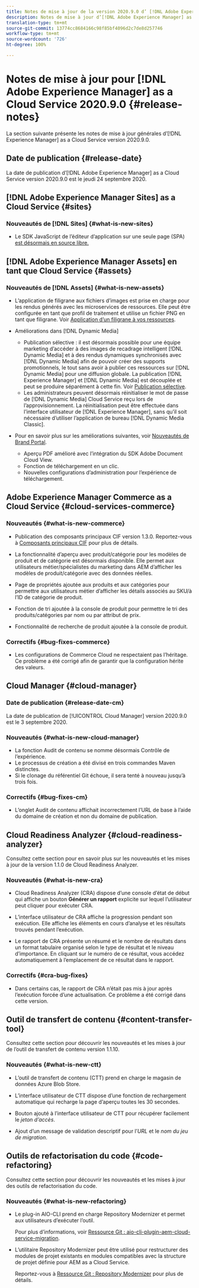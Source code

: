 ```yaml
---
title: Notes de mise à jour de la version 2020.9.0 d’ [!DNL Adobe Experience Manager] as a Cloud Service.
description: Notes de mise à jour d’[!DNL Adobe Experience Manager] as a Cloud Service pour la version 2020.9.0.
translation-type: tm+mt
source-git-commit: 13774cc8684166c98f85bf4096d2c7de8d257746
workflow-type: tm+mt
source-wordcount: '726'
ht-degree: 100%

---
```



# Notes de mise à jour pour [!DNL Adobe Experience Manager] as a Cloud Service 2020.9.0 {#release-notes}

La section suivante présente les notes de mise à jour générales d’[!DNL Experience Manager] as a Cloud Service version 2020.9.0.

## Date de publication {#release-date}

La date de publication d’[!DNL Adobe Experience Manager] as a Cloud Service version 2020.9.0 est le jeudi 24 septembre 2020.

## [!DNL Adobe Experience Manager Sites] as a Cloud Service {#sites}

### Nouveautés de [!DNL Sites] {#what-is-new-sites}

* Le SDK JavaScript de l’éditeur d’application sur une seule page (SPA) [est désormais en source libre.](/help/implementing/developing/hybrid/reference-materials.md)

## [!DNL Adobe Experience Manager Assets] en tant que Cloud Service  {#assets}

### Nouveautés de [!DNL Assets] {#what-is-new-assets}

* L’application de filigrane aux fichiers d’images est prise en charge pour les rendus générés avec les microservices de ressources. Elle peut être configurée en tant que profil de traitement et utilise un fichier PNG en tant que filigrane. Voir [Application d’un filigrane à vos ressources](/help/assets/watermark-assets.md).

* Améliorations dans [!DNL Dynamic Media]

   * Publication sélective : il est désormais possible pour une équipe marketing d’accéder à des images de recadrage intelligent [!DNL Dynamic Media] et à des rendus dynamiques synchronisés avec [!DNL Dynamic Media] afin de pouvoir créer des supports promotionnels, le tout sans avoir à publier ces ressources sur [!DNL Dynamic Media] pour une diffusion globale. La publication [!DNL Experience Manager] et [!DNL Dynamic Media] est découplée et peut se produire séparément à cette fin. Voir [Publication sélective](/help/assets/dynamic-media/selective-publishing.md).
   * Les administrateurs peuvent désormais réinitialiser le mot de passe de [!DNL Dynamic Media] Cloud Service reçu lors de l’approvisionnement. La réinitialisation peut être effectuée dans l’interface utilisateur de [!DNL Experience Manager], sans qu’il soit nécessaire d’utiliser l’application de bureau [!DNL Dynamic Media Classic].

* Pour en savoir plus sur les améliorations suivantes, voir [Nouveautés de Brand Portal](https://docs.adobe.com/content/help/fr-FR/experience-manager-brand-portal/using/introduction/whats-new.html).

   * Aperçu PDF amélioré avec l’intégration du SDK Adobe Document Cloud View.
   * Fonction de téléchargement en un clic.
   * Nouvelles configurations d’administration pour l’expérience de téléchargement.

<!--
### Bugs Fixed {#bugs-fixed-assets}

TBD: list of Assets aaCS bugs that are fixed.
-->

## Adobe Experience Manager Commerce as a Cloud Service {#cloud-services-commerce}

### Nouveautés {#what-is-new-commerce}

* Publication des composants principaux CIF version 1.3.0. Reportez-vous à [Composants principaux CIF](https://github.com/adobe/aem-core-cif-components/releases/tag/core-cif-components-reactor-1.3.0) pour plus de détails.

* La fonctionnalité d’aperçu avec produit/catégorie pour les modèles de produit et de catégorie est désormais disponible. Elle permet aux utilisateurs métier/spécialistes du marketing dans AEM d’afficher les modèles de produit/catégorie avec des données réelles.

* Page de propriétés ajoutée aux produits et aux catégories pour permettre aux utilisateurs métier d’afficher les détails associés au SKU/à l’ID de catégorie de produit.

* Fonction de tri ajoutée à la console de produit pour permettre le tri des produits/catégories par nom ou par attribut de prix.

* Fonctionnalité de recherche de produit ajoutée à la console de produit.

### Correctifs {#bug-fixes-commerce}

* Les configurations de Commerce Cloud ne respectaient pas l’héritage. Ce problème a été corrigé afin de garantir que la configuration hérite des valeurs.

## Cloud Manager {#cloud-manager}

### Date de publication {#release-date-cm}

La date de publication de [!UICONTROL Cloud Manager] version 2020.9.0 est le 3 septembre 2020.

### Nouveautés {#what-is-new-cloud-manager}

* La fonction Audit de contenu se nomme désormais Contrôle de l’expérience.
* Le processus de création a été divisé en trois commandes Maven distinctes.
* Si le clonage du référentiel Git échoue, il sera tenté à nouveau jusqu’à trois fois.

### Correctifs {#bug-fixes-cm}

* L’onglet Audit de contenu affichait incorrectement l’URL de base à l’aide du domaine de création et non du domaine de publication.

## Cloud Readiness Analyzer {#cloud-readiness-analyzer}

Consultez cette section pour en savoir plus sur les nouveautés et les mises à jour de la version 1.1.0 de Cloud Readiness Analyzer.

### Nouveautés {#what-is-new-cra}

* Cloud Readiness Analyzer (CRA) dispose d’une console d’état de début qui affiche un bouton **Générer un rapport** explicite sur lequel l’utilisateur peut cliquer pour exécuter CRA.

* L’interface utilisateur de CRA affiche la progression pendant son exécution. Elle affiche les éléments en cours d’analyse et les résultats trouvés pendant l’exécution.

* Le rapport de CRA présente un résumé et le nombre de résultats dans un format tabulaire organisé selon le type de résultat et le niveau d’importance. En cliquant sur le numéro de ce résultat, vous accédez automatiquement à l’emplacement de ce résultat dans le rapport.

### Correctifs {#cra-bug-fixes}

* Dans certains cas, le rapport de CRA n’était pas mis à jour après l’exécution forcée d’une actualisation. Ce problème a été corrigé dans cette version.

## Outil de transfert de contenu {#content-transfer-tool}

Consultez cette section pour découvrir les nouveautés et les mises à jour de l’outil de transfert de contenu version 1.1.10.

### Nouveautés {#what-is-new-ctt}

* L’outil de transfert de contenu (CTT) prend en charge le magasin de données Azure Blob Store.

* L’interface utilisateur de CTT dispose d’une fonction de rechargement automatique qui recharge la page d’aperçu toutes les 30 secondes.

* Bouton ajouté à l’interface utilisateur de CTT pour récupérer facilement le *jeton d’accès*.

* Ajout d’un message de validation descriptif pour l’*URL* et le *nom du jeu de migration*.

## Outils de refactorisation du code {#code-refactoring}

Consultez cette section pour découvrir les nouveautés et les mises à jour des outils de refactorisation du code.

### Nouveautés {#what-is-new-refactoring}

* Le plug-in AIO-CLI prend en charge Repository Modernizer et permet aux utilisateurs d’exécuter l’outil.

   Pour plus d’informations, voir [Ressource Git : aio-cli-plugin-aem-cloud-service-migration](https://github.com/adobe/aio-cli-plugin-aem-cloud-service-migration).

* L’utilitaire Repository Modernizer peut être utilisé pour restructurer des modules de projet existants en modules compatibles avec la structure de projet définie pour AEM as a Cloud Service.

   Reportez-vous à [Ressource Git : Repository Modernizer](https://github.com/adobe/aem-cloud-service-source-migration/tree/master/packages/repository-modernizer) pour plus de détails.

